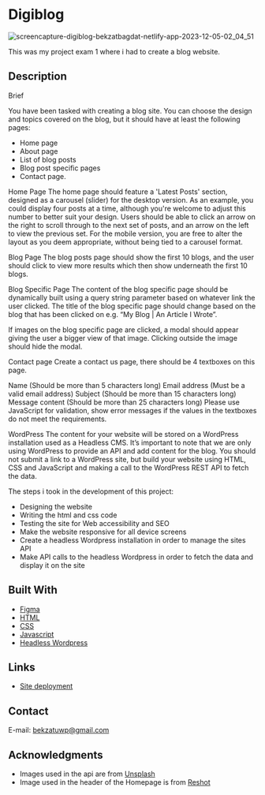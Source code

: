 # Digiblog

![screencapture-digiblog-bekzatbagdat-netlify-app-2023-12-05-02_04_51](https://github.com/BekzatBagdat/project-exam-1-BekzatBagdat/assets/89454659/d2c9f517-71f4-4375-aece-4ff7fa9ba696)


This was my project exam 1 where i had to create a blog website. 


## Description

Brief

You have been tasked with creating a blog site. You can choose the design and topics covered on the blog, but it should have at least the following pages:
- Home page
- About page
- List of blog posts
- Blog post specific pages
- Contact page.

Home Page
The home page should feature a 'Latest Posts' section, designed as a carousel (slider) for the desktop version. As an example, you could display four posts at a time, although you're welcome to adjust this number to better suit your design. Users should be able to click an arrow on the right to scroll through to the next set of posts, and an arrow on the left to view the previous set. For the mobile version, you are free to alter the layout as you deem appropriate, without being tied to a carousel format.

Blog Page
The blog posts page should show the first 10 blogs, and the user should click to view more results which then show underneath the first 10 blogs.

Blog Specific Page
The content of the blog specific page should be dynamically built using a query string parameter based on whatever link the user clicked. The title of the blog specific page should change based on the blog that has been clicked on e.g. “My Blog | An Article I Wrote”.

If images on the blog specific page are clicked, a modal should appear giving the user a bigger view of that image. Clicking outside the image should hide the modal.

Contact page
Create a contact us page, there should be 4 textboxes on this page.

Name (Should be more than 5 characters long)
Email address (Must be a valid email address)
Subject (Should be more than 15 characters long)
Message content (Should be more than 25 characters long)
Please use JavaScript for validation, show error messages if the values in the textboxes do not meet the requirements.

WordPress
The content for your website will be stored on a WordPress installation used as a Headless CMS. It’s important to note that we are only using WordPress to provide an API and add content for the blog. You should not submit a link to a WordPress site, but build your website using HTML, CSS and JavaScript and making a call to the WordPress REST API to fetch the data.


The steps i took in the development of this project:

- Designing the website
- Writing the html and css code
- Testing the site for Web accessibility and SEO
- Make the website responsive for all device screens
- Create a headless Wordpress installation in order to manage the sites API
- Make API calls to the headless Wordpress in order to fetch the data and display it on the site

## Built With

- [Figma](https://www.figma.com/)
- [HTML](https://developer.mozilla.org/en-US/docs/Web/HTML)
- [CSS](https://developer.mozilla.org/en-US/docs/Web/CSS)
- [Javascript](https://developer.mozilla.org/en-US/docs/Web/javascript)
- [Headless Wordpress](https://wordpress.org/)

## Links
- [Site deployment](https://digiblog-bekzatbagdat.netlify.app/)

## Contact

E-mail: bekzatuwp@gmail.com


## Acknowledgments

- Images used in the api are from [Unsplash](https://unsplash.com/)
- Image used in the header of the Homepage is from [Reshot](https://www.reshot.com/)
